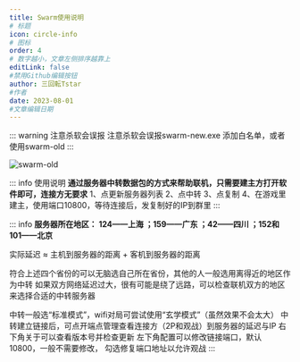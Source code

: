 ```yaml
---
title: Swarm使用说明
# 标题
icon: circle-info
# 图标
order: 4
# 数字越小，文章左侧排序越靠上
editLink: false
#禁用Github编辑按钮
author: 三回転Tstar
#作者
date: 2023-08-01
#文章编辑日期
---
```


::: warning 注意杀软会误报
注意杀软会误报swarm-new.exe
添加白名单，或者使用swarm-old
:::

![swarm-old](https://img.514.live/img/202308021311046.png)

::: info 使用说明
**通过服务器中转数据包的方式来帮助联机，只需要建主方打开软件即可，连接方无要求**
1、点更新服务器列表
2、点中转
3、点复制
4、在游戏里建主，使用端口10800，等待连接后，发复制好的IP到群里
:::

::: info
**服务器所在地区： 124——上海 ；159——广东 ；42——四川 ；152和101——北京**

实际延迟 ≈ 主机到服务器的距离 + 客机到服务器的距离

符合上述四个省份的可以无脑选自己所在省份，其他的人一般选用离得近的地区作为中转
如果双方网络延迟过大，很有可能是绕了远路，可以检查联机双方的地区来选择合适的中转服务器

中转一般选“标准模式”，wifi对局可尝试使用“玄学模式”（虽然效果不会太大）
中转建立链接后，可点开端点管理查看连接方（2P和观战）到服务器的延迟与IP
右下角关于可以查看版本号并检查更新
左下角配置可以修改链接端口，默认10800，一般不需要修改，
勾选修复端口地址以允许观战
:::


